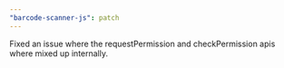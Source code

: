 ```yaml
---
"barcode-scanner-js": patch
---
```


Fixed an issue where the requestPermission and checkPermission apis where mixed up internally.
